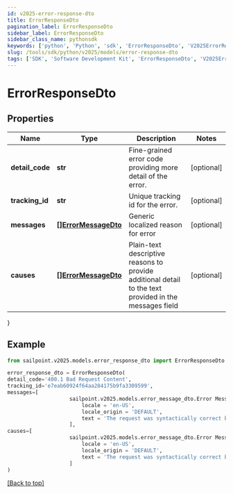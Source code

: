 ```yaml
---
id: v2025-error-response-dto
title: ErrorResponseDto
pagination_label: ErrorResponseDto
sidebar_label: ErrorResponseDto
sidebar_class_name: pythonsdk
keywords: ['python', 'Python', 'sdk', 'ErrorResponseDto', 'V2025ErrorResponseDto'] 
slug: /tools/sdk/python/v2025/models/error-response-dto
tags: ['SDK', 'Software Development Kit', 'ErrorResponseDto', 'V2025ErrorResponseDto']
---
```


# ErrorResponseDto


## Properties

Name | Type | Description | Notes
------------ | ------------- | ------------- | -------------
**detail_code** | **str** | Fine-grained error code providing more detail of the error. | [optional] 
**tracking_id** | **str** | Unique tracking id for the error. | [optional] 
**messages** | [**[]ErrorMessageDto**](error-message-dto) | Generic localized reason for error | [optional] 
**causes** | [**[]ErrorMessageDto**](error-message-dto) | Plain-text descriptive reasons to provide additional detail to the text provided in the messages field | [optional] 
}

## Example

```python
from sailpoint.v2025.models.error_response_dto import ErrorResponseDto

error_response_dto = ErrorResponseDto(
detail_code='400.1 Bad Request Content',
tracking_id='e7eab60924f64aa284175b9fa3309599',
messages=[
                    sailpoint.v2025.models.error_message_dto.Error Message Dto(
                        locale = 'en-US', 
                        locale_origin = 'DEFAULT', 
                        text = 'The request was syntactically correct but its content is semantically invalid.', )
                    ],
causes=[
                    sailpoint.v2025.models.error_message_dto.Error Message Dto(
                        locale = 'en-US', 
                        locale_origin = 'DEFAULT', 
                        text = 'The request was syntactically correct but its content is semantically invalid.', )
                    ]
)

```
[[Back to top]](#) 

